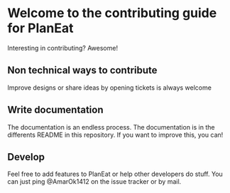 # Welcome to the contributing guide for PlanEat

Interesting in contributing? Awesome!


## Non technical ways to contribute

Improve designs or share ideas by opening tickets is always welcome

## Write documentation

The documentation is an endless process. The documentation is in the differents README in this repository. If you want to improve this, you can!

## Develop

Feel free to add features to PlanEat or help other developers do stuff.
You can just ping @AmarOk1412 on the issue tracker or by mail.